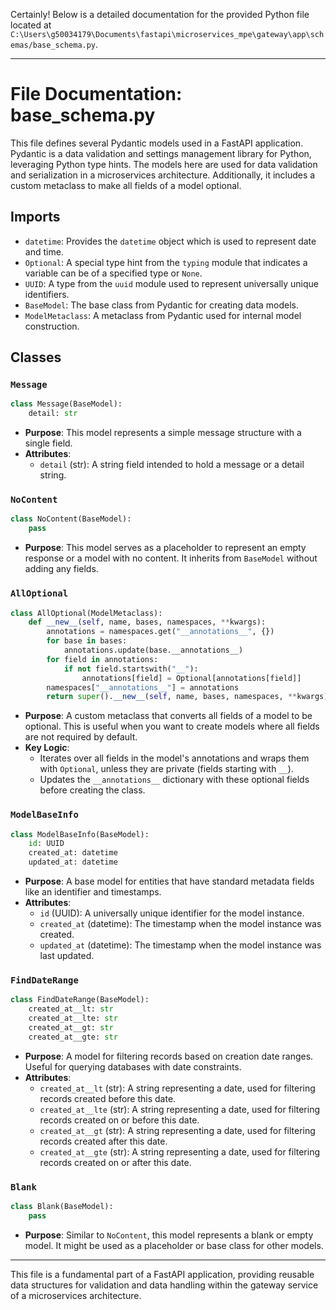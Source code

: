 Certainly! Below is a detailed documentation for the provided Python file located at `C:\Users\g50034179\Documents\fastapi\microservices_mpe\gateway\app\schemas/base_schema.py`.

---

# File Documentation: base_schema.py

This file defines several Pydantic models used in a FastAPI application. Pydantic is a data validation and settings management library for Python, leveraging Python type hints. The models here are used for data validation and serialization in a microservices architecture. Additionally, it includes a custom metaclass to make all fields of a model optional.

## Imports

- `datetime`: Provides the `datetime` object which is used to represent date and time.
- `Optional`: A special type hint from the `typing` module that indicates a variable can be of a specified type or `None`.
- `UUID`: A type from the `uuid` module used to represent universally unique identifiers.
- `BaseModel`: The base class from Pydantic for creating data models.
- `ModelMetaclass`: A metaclass from Pydantic used for internal model construction.

## Classes

### `Message`

```python
class Message(BaseModel):
    detail: str
```

- **Purpose**: This model represents a simple message structure with a single field.
- **Attributes**:
  - `detail` (str): A string field intended to hold a message or a detail string.

### `NoContent`

```python
class NoContent(BaseModel):
    pass
```

- **Purpose**: This model serves as a placeholder to represent an empty response or a model with no content. It inherits from `BaseModel` without adding any fields.

### `AllOptional`

```python
class AllOptional(ModelMetaclass):
    def __new__(self, name, bases, namespaces, **kwargs):
        annotations = namespaces.get("__annotations__", {})
        for base in bases:
            annotations.update(base.__annotations__)
        for field in annotations:
            if not field.startswith("__"):
                annotations[field] = Optional[annotations[field]]
        namespaces["__annotations__"] = annotations
        return super().__new__(self, name, bases, namespaces, **kwargs)
```

- **Purpose**: A custom metaclass that converts all fields of a model to be optional. This is useful when you want to create models where all fields are not required by default.
- **Key Logic**:
  - Iterates over all fields in the model's annotations and wraps them with `Optional`, unless they are private (fields starting with `__`).
  - Updates the `__annotations__` dictionary with these optional fields before creating the class.

### `ModelBaseInfo`

```python
class ModelBaseInfo(BaseModel):
    id: UUID
    created_at: datetime
    updated_at: datetime
```

- **Purpose**: A base model for entities that have standard metadata fields like an identifier and timestamps.
- **Attributes**:
  - `id` (UUID): A universally unique identifier for the model instance.
  - `created_at` (datetime): The timestamp when the model instance was created.
  - `updated_at` (datetime): The timestamp when the model instance was last updated.

### `FindDateRange`

```python
class FindDateRange(BaseModel):
    created_at__lt: str
    created_at__lte: str
    created_at__gt: str
    created_at__gte: str
```

- **Purpose**: A model for filtering records based on creation date ranges. Useful for querying databases with date constraints.
- **Attributes**:
  - `created_at__lt` (str): A string representing a date, used for filtering records created before this date.
  - `created_at__lte` (str): A string representing a date, used for filtering records created on or before this date.
  - `created_at__gt` (str): A string representing a date, used for filtering records created after this date.
  - `created_at__gte` (str): A string representing a date, used for filtering records created on or after this date.

### `Blank`

```python
class Blank(BaseModel):
    pass
```

- **Purpose**: Similar to `NoContent`, this model represents a blank or empty model. It might be used as a placeholder or base class for other models.

---

This file is a fundamental part of a FastAPI application, providing reusable data structures for validation and data handling within the gateway service of a microservices architecture.
